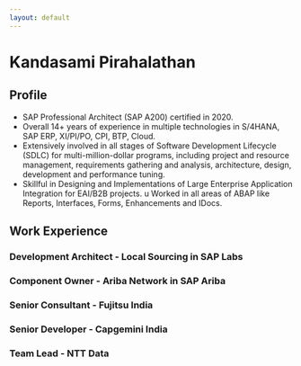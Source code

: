 ```yaml
---
layout: default
---
```


# Kandasami Pirahalathan

## Profile

* SAP Professional Architect (SAP A200) certified in 2020.
* Overall 14+ years of experience in multiple technologies in S/4HANA, SAP ERP, XI/PI/PO, CPI, BTP, Cloud. 
* Extensively involved in all stages of Software Development Lifecycle (SDLC) for multi-million-dollar programs, including project and resource management, requirements gathering and analysis, architecture, design, development and performance tuning.
* Skillful in Designing and Implementations of Large Enterprise Application Integration for EAI/B2B projects. u Worked in all areas of ABAP like Reports, Interfaces, Forms, Enhancements and IDocs.

## Work Experience

### Development Architect - Local Sourcing in SAP Labs
### Component Owner - Ariba Network in SAP Ariba
### Senior Consultant - Fujitsu India
### Senior Developer - Capgemini India
### Team Lead - NTT Data

